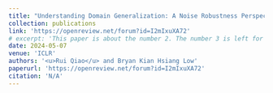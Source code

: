 ```yaml
---
title: "Understanding Domain Generalization: A Noise Robustness Perspective"
collection: publications
link: 'https://openreview.net/forum?id=I2mIxuXA72'
# excerpt: 'This paper is about the number 2. The number 3 is left for future work.'
date: 2024-05-07
venue: 'ICLR'
authors: '<u>Rui Qiao</u> and Bryan Kian Hsiang Low'
paperurl: 'https://openreview.net/forum?id=I2mIxuXA72'
citation: 'N/A'
---
```


<!-- [Download paper here](https://openreview.net/pdf?id=I2mIxuXA72) -->